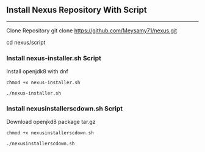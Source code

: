 ## Install Nexus Repository With Script

---

Clone Repository
git clone https://github.com/Meysamy71/nexus.git

cd nexus/script


### Install nexus-installer.sh Script

Install openjdk8 with dnf

`chmod +x nexus-installer.sh`

`./nexus-installer.sh`


### Install nexusinstallerscdown.sh Script

Download openjkd8 package tar.gz

`chmod +x nexusinstallerscdown.sh`

`./nexusinstallerscdown.sh`
